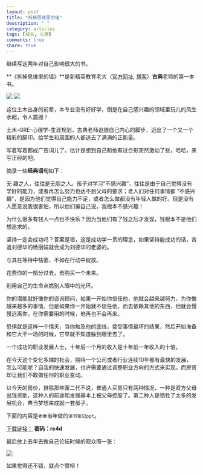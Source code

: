 ```yaml
---
layout: post
title: "拆掉思维里的墙"
description: " "
category: articles
tags: [成长, 心理]
comments: true
share: true
---
```


继续写这两年对自己影响很大的书。

**《拆掉思维里的墙》**是新精英教育老大（[官方网址](http://www.xjy.cn/), [博客](http://blog.sina.com.cn/gudian)）**古典**老师的第一本书。

![](http://img5.douban.com/mpic/s6907698.jpg)
![](http://dl.vmall.com/c0qacix4hj)

这位土木出身的前辈，本专业没有好好学，倒是在自己感兴趣的领域里玩儿的风生水起，令人震撼！

土木-GRE-心理学-生涯规划，古典老师追随自己内心的脚步，迈出了一个又一个精彩的脚印。给学生和周围的人都送去了满满的正能量。

写着写着都成广告词儿了。估计是想到自己和他有过合影突然激动了些，哈哈，来写正经的吧。

摘录一些**经典语句**如下：

无 趣之人，往往是无胆之人。孩子对学习“不感兴趣”，往往是由于自己觉得没有学好的能力，或者再怎么努力也达不到父母的要求；老人们对任何事情都 “不感兴趣”，是因为他们觉得自己能力不足，或者怎么做都没有年轻人做的好。但是没有人愿意说我很害怕，所以他们骗自己说，我根本不感兴趣！ 

为什么很多有钱人一点也不快乐？因为当他们有了钱之后才发现，钱根本不是他们想追求的。 

坚持一定会成功吗？答案是错，这是成功学一贯的理念，如果坚持能成功的话，苦追刘德华的杨丽娟就会成为刘德华的老婆的。 

与其在等待中枯萎，不如在行动中绽放。 

花费你的一部分过去，去购买一个未来。 

别用自己的生命点燃别人眼中的光环。 

你的潜能就好像你的咨询顾问，如果一开始你信任他，他就会越来越努力，为你做越来越多的事情。但是如果你一开始就不信任他，而去依赖其他的东西，他就会慢慢远离你，在你需要用的时候，他再也不会再来。 

恐惧就是这样一个懦夫，当你触及他的底线，接受事情最坏的结果，然后开始准备和它大干一场的时候，它早就不知道躲到哪里去了。 

一个成功的职业发展人士，十年后一个月的收入是十年前一年收入的十倍。 

在今天这个变化多端的社会，期待一个公司或者行业连续10年都有最快的发展，怎么可能呢？自我的快速发展，也许需要通过调整职业方向的方式来实现。而房贷却让我们不敢做任何的职业变动。 

以今天的房价，排除那些富二代不说，普通人买房只有两种情况，一种是双方父母出钱资助，这种人的前途和发展基本上被父母控股了。第二种人是牺牲了太多的发展机会，典当梦想来成就一套房子。 


下面的内容是`老秦`当年做的`读书笔记ppt`。


[下载链接：](http://pan.baidu.com/share/link?shareid=2074483081&uk=2365830946 )
**密码：re4d**

最后放上去年去做自己论坛时候的观众照一张：

![](http://dl.vmall.com/c0y9tk0g7t)

如果觉得还不错，就点个赞呗！

